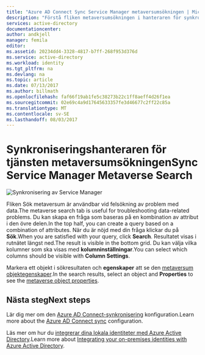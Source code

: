 ```yaml
---
title: "Azure AD Connect Sync Service Manager metaversumsökningen | Microsoft Docs"
description: "Förstå fliken metaversumsökningen i hanteraren för synkroniseringstjänsten för Azure AD Connect."
services: active-directory
documentationcenter: 
author: andkjell
manager: femila
editor: 
ms.assetid: 20234dd4-3328-4817-b7ff-268f953d376d
ms.service: active-directory
ms.workload: identity
ms.tgt_pltfrm: na
ms.devlang: na
ms.topic: article
ms.date: 07/13/2017
ms.author: billmath
ms.openlocfilehash: faf66f19ab1fe5c38273b22c1ff8aeff4d26f1ea
ms.sourcegitcommit: 02e69c4a9d17645633357fe3d46677c2ff22c85a
ms.translationtype: MT
ms.contentlocale: sv-SE
ms.lasthandoff: 08/03/2017
---
```

# <a name="sync-service-manager-metaverse-search"></a><span data-ttu-id="3d1ac-103">Synkroniseringshanteraren för tjänsten metaversumsökningen</span><span class="sxs-lookup"><span data-stu-id="3d1ac-103">Sync Service Manager Metaverse Search</span></span>

![Synkronisering av Service Manager](./media/active-directory-aadconnectsync-service-manager-ui/mvsearch.png)

<span data-ttu-id="3d1ac-105">Fliken Sök metaversum är användbar vid felsökning av problem med data.</span><span class="sxs-lookup"><span data-stu-id="3d1ac-105">The metaverse search tab is useful for troubleshooting data-related problems.</span></span> <span data-ttu-id="3d1ac-106">Du kan skapa en fråga som baseras på en kombination av attribut i den övre delen.</span><span class="sxs-lookup"><span data-stu-id="3d1ac-106">In the top half, you can create a query based on a combination of attributes.</span></span> <span data-ttu-id="3d1ac-107">När du är nöjd med din fråga klickar du på **Sök**.</span><span class="sxs-lookup"><span data-stu-id="3d1ac-107">When you are satisfied with your query, click **Search**.</span></span> <span data-ttu-id="3d1ac-108">Resultatet visas i rutnätet längst ned.</span><span class="sxs-lookup"><span data-stu-id="3d1ac-108">The result is visible in the bottom grid.</span></span> <span data-ttu-id="3d1ac-109">Du kan välja vilka kolumner som ska visas med **kolumninställningar**.</span><span class="sxs-lookup"><span data-stu-id="3d1ac-109">You can select which columns should be visible with **Column Settings**.</span></span>

<span data-ttu-id="3d1ac-110">Markera ett objekt i sökresultaten och **egenskaper** att se den [metaversum objektegenskaper](active-directory-aadconnectsync-troubleshoot-object-not-syncing.md#metaverse-object-properties).</span><span class="sxs-lookup"><span data-stu-id="3d1ac-110">In the search results, select an object and **Properties** to see the [metaverse object properties](active-directory-aadconnectsync-troubleshoot-object-not-syncing.md#metaverse-object-properties).</span></span>

## <a name="next-steps"></a><span data-ttu-id="3d1ac-111">Nästa steg</span><span class="sxs-lookup"><span data-stu-id="3d1ac-111">Next steps</span></span>
<span data-ttu-id="3d1ac-112">Lär dig mer om den [Azure AD Connect-synkronisering](active-directory-aadconnectsync-whatis.md) konfiguration.</span><span class="sxs-lookup"><span data-stu-id="3d1ac-112">Learn more about the [Azure AD Connect sync](active-directory-aadconnectsync-whatis.md) configuration.</span></span>

<span data-ttu-id="3d1ac-113">Läs mer om hur du [integrerar dina lokala identiteter med Azure Active Directory](active-directory-aadconnect.md).</span><span class="sxs-lookup"><span data-stu-id="3d1ac-113">Learn more about [Integrating your on-premises identities with Azure Active Directory](active-directory-aadconnect.md).</span></span>
